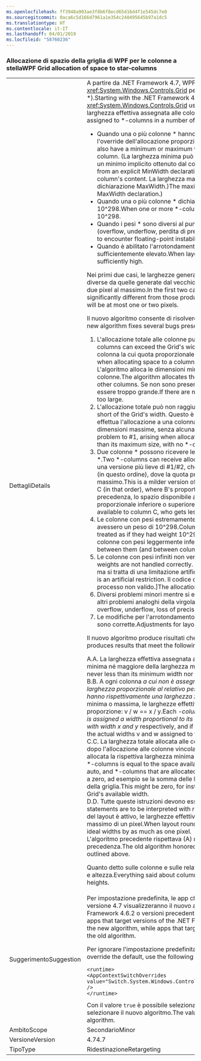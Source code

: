 ```yaml
---
ms.openlocfilehash: ff3948a903ae3f8b6f8ecd65d16d4f1e545dc7e0
ms.sourcegitcommit: 0aca6c5d166d7961a1e354c248495645b97a1dc5
ms.translationtype: HT
ms.contentlocale: it-IT
ms.lasthandoff: 04/01/2019
ms.locfileid: "58760236"
---
```

### <a name="wpf-grid-allocation-of-space-to-star-columns"></a><span data-ttu-id="48efc-101">Allocazione di spazio della griglia di WPF per le colonne a stella</span><span class="sxs-lookup"><span data-stu-id="48efc-101">WPF Grid allocation of space to star-columns</span></span>

|   |   |
|---|---|
|<span data-ttu-id="48efc-102">Dettagli</span><span class="sxs-lookup"><span data-stu-id="48efc-102">Details</span></span>|<span data-ttu-id="48efc-103">A partire da .NET Framework 4.7, WPF sostituisce l'algoritmo usato dal controllo <xref:System.Windows.Controls.Grid> per allocare spazio alle colonne a stella (colonne \*).</span><span class="sxs-lookup"><span data-stu-id="48efc-103">Starting with the .NET Framework 4.7, WPF replaces the algorithm that <xref:System.Windows.Controls.Grid> uses to allocate space to \*-columns.</span></span> <span data-ttu-id="48efc-104">Questo modifica la larghezza effettiva assegnata alle colonne \* in diversi casi:</span><span class="sxs-lookup"><span data-stu-id="48efc-104">This will change the actual width assigned to \*-columns in a number of cases:</span></span><ul><li><span data-ttu-id="48efc-105">Quando una o più colonne \* hanno anche una larghezza minima o massima che esegue l'override dell'allocazione proporzionale per tale colonna.</span><span class="sxs-lookup"><span data-stu-id="48efc-105">When one or more \*-columns also have a minimum or maximum width that overrides the proportional allocation for that column.</span></span> <span data-ttu-id="48efc-106">(La larghezza minima può derivare da una dichiarazione esplicita MinWidth o da un minimo implicito ottenuto dal contenuto della colonna.</span><span class="sxs-lookup"><span data-stu-id="48efc-106">(The minimum width can derive from an explicit MinWidth declaration, or from an implicit minimum obtained from the column's content.</span></span> <span data-ttu-id="48efc-107">La larghezza massima può essere definita solo in modo esplicito da una dichiarazione MaxWidth.)</span><span class="sxs-lookup"><span data-stu-id="48efc-107">The maximum width can only be defined explicitly, from a MaxWidth declaration.)</span></span></li><li><span data-ttu-id="48efc-108">Quando una o più colonne \* dichiarano un peso \* estremamente elevato, maggiore di 10^298.</span><span class="sxs-lookup"><span data-stu-id="48efc-108">When one or more \*-columns declare an extremely large \*-weight, greater than 10^298.</span></span></li><li><span data-ttu-id="48efc-109">Quando i pesi \* sono diversi al punto da far sì che si verifichi un'instabilità a virgola mobile (overflow, underflow, perdita di precisione).</span><span class="sxs-lookup"><span data-stu-id="48efc-109">When the \*-weights are sufficiently different to encounter floating-point instability (overflow, underflow, loss of precision).</span></span></li><li><span data-ttu-id="48efc-110">Quando è abilitato l'arrotondamento del layout e il DPI effettivamente visualizzato è sufficientemente elevato.</span><span class="sxs-lookup"><span data-stu-id="48efc-110">When layout rounding is enabled, and the effective display DPI is sufficiently high.</span></span></li></ul><span data-ttu-id="48efc-111">Nei primi due casi, le larghezze generate dal nuovo algoritmo possono essere notevolmente diverse da quelle generate dal vecchio algoritmo; nell'ultimo caso, la differenza sarà di uno o due pixel al massimo.</span><span class="sxs-lookup"><span data-stu-id="48efc-111">In the first two cases, the widths produced by the new algorithm can be significantly different from those produced by the old algorithm; in the last case, the difference will be at most one or two pixels.</span></span><p/><span data-ttu-id="48efc-112">Il nuovo algoritmo consente di risolvere diversi bug presenti nell'algoritmo precedente:</span><span class="sxs-lookup"><span data-stu-id="48efc-112">The new algorithm fixes several bugs present in the old algorithm:</span></span><ol><li><span data-ttu-id="48efc-113">L'allocazione totale alle colonne può superare la larghezza della griglia.</span><span class="sxs-lookup"><span data-stu-id="48efc-113">Total allocation to columns can exceed the Grid's width.</span></span> <span data-ttu-id="48efc-114">Ciò può verificarsi quando si alloca spazio a una colonna la cui quota proporzionale è minore rispetto alle dimensioni minime.</span><span class="sxs-lookup"><span data-stu-id="48efc-114">This can occur when allocating space to a column whose proportional share is less than its minimum size.</span></span> <span data-ttu-id="48efc-115">L'algoritmo alloca le dimensioni minime, riducendo lo spazio disponibile per le altre colonne.</span><span class="sxs-lookup"><span data-stu-id="48efc-115">The algorithm allocates the minimum size, which decreases the space available to other columns.</span></span> <span data-ttu-id="48efc-116">Se non sono presenti colonne \* da allocare, l'allocazione totale potrebbe essere troppo grande.</span><span class="sxs-lookup"><span data-stu-id="48efc-116">If there are no \*-columns left to allocate, the total allocation will be too large.</span></span></li><li><span data-ttu-id="48efc-117">L'allocazione totale può non raggiungere la larghezza della griglia.</span><span class="sxs-lookup"><span data-stu-id="48efc-117">Total allocation can fall short of the Grid's width.</span></span> <span data-ttu-id="48efc-118">Questo è il doppio problema di # 1, che si verifica quando si effettua l'allocazione a una colonna la cui quota proporzionale è maggiore rispetto alle sue dimensioni massime, senza alcuna colonna \* per sfruttare la flessibilità.</span><span class="sxs-lookup"><span data-stu-id="48efc-118">This is the dual problem to #1, arising when allocating to a column whose proportional share is greater than its maximum size, with no \*-columns left to take up the slack.</span></span></li><li><span data-ttu-id="48efc-119">Due colonne \* possono ricevere le allocazioni in modo non proporzionale ai loro pesi \*.</span><span class="sxs-lookup"><span data-stu-id="48efc-119">Two \*-columns can receive allocations not proportional to their \*-weights.</span></span> <span data-ttu-id="48efc-120">Questa è una versione più lieve di #1/#2, che si verifica durante l'allocazione alle colonne \* A, B e C (in questo ordine), dove la quota proporzionale di B viola il suo vincolo minimo o massimo.</span><span class="sxs-lookup"><span data-stu-id="48efc-120">This is a milder version of #1/#2, arising when allocating to \*-columns A, B, and C (in that order), where B's proportional share violates its min (or max) constraint.</span></span> <span data-ttu-id="48efc-121">Come in precedenza, lo spazio disponibile alla colonna C si riduce e questa ottiene un'allocazione proporzionale inferiore o superiore rispetto ad A,</span><span class="sxs-lookup"><span data-stu-id="48efc-121">As above, this changes the space available to column C, who gets less (or more) proportional allocation than A did,</span></span></li><li><span data-ttu-id="48efc-122">Le colonne con pesi estremamente alti (&gt; 10^298) vengono considerate tutte come se avessero un peso di 10^298.</span><span class="sxs-lookup"><span data-stu-id="48efc-122">Columns with extremely large weights (&gt; 10^298) are all treated as if they had weight 10^298.</span></span> <span data-ttu-id="48efc-123">Le differenze proporzionali tra di esse (e tra le colonne con pesi leggermente inferiori) non vengono rispettate.</span><span class="sxs-lookup"><span data-stu-id="48efc-123">Proportional differences between them (and between columns with slightly smaller weights) are not honored.</span></span></li><li><span data-ttu-id="48efc-124">Le colonne con pesi infiniti non vengono gestite correttamente.</span><span class="sxs-lookup"><span data-stu-id="48efc-124">Columns with infinite weights are not handled correctly.</span></span> <span data-ttu-id="48efc-125">[In realtà non è possibile impostare un peso su infinito, ma si tratta di una limitazione artificiale.</span><span class="sxs-lookup"><span data-stu-id="48efc-125">[Actually you can't set a weight to Infinity, but this is an artificial restriction.</span></span> <span data-ttu-id="48efc-126">Il codice di allocazione stava tentando di gestirlo, ma in un processo non valido.]</span><span class="sxs-lookup"><span data-stu-id="48efc-126">The allocation code was trying to handle it, but doing a bad job.]</span></span></li><li><span data-ttu-id="48efc-127">Diversi problemi minori mentre si evita l'overflow, l'underflow, la perdita di precisione e altri problemi analoghi della virgola mobile.</span><span class="sxs-lookup"><span data-stu-id="48efc-127">Several minor problems while avoiding overflow, underflow, loss of precision and similar floating-point issues.</span></span></li><li><span data-ttu-id="48efc-128">Le modifiche per l'arrotondamento del layout con un DPI sufficientemente elevato non sono corrette.</span><span class="sxs-lookup"><span data-stu-id="48efc-128">Adjustments for layout rounding are incorrect at sufficiently high DPI.</span></span></li></ol><span data-ttu-id="48efc-129">Il nuovo algoritmo produce risultati che soddisfano i criteri seguenti:</span><span class="sxs-lookup"><span data-stu-id="48efc-129">The new algorithm produces results that meet the following criteria:</span></span><p/><span data-ttu-id="48efc-130">A.</span><span class="sxs-lookup"><span data-stu-id="48efc-130">A.</span></span> <span data-ttu-id="48efc-131">La larghezza effettiva assegnata a una colonna \* non è mai minore della larghezza minima né maggiore della larghezza massima.</span><span class="sxs-lookup"><span data-stu-id="48efc-131">The actual width assigned to a \*-column is never less than its minimum width nor greater than its maximum width.</span></span><br/><span data-ttu-id="48efc-132">B.</span><span class="sxs-lookup"><span data-stu-id="48efc-132">B.</span></span> <span data-ttu-id="48efc-133">A ogni colonna  <em>a cui non è assegnata la larghezza minima o massima è assegnata una larghezza proporzionale al relativo peso <em>. Per essere precisi, se si dichiara che due colonne hanno rispettivamente una larghezza x</em> e y</em> e se nessuna delle colonne riceve la larghezza minima o massima, le larghezze effettive v e w assegnate alle colonne hanno la stessa proporzione: v / w == x / y.</span><span class="sxs-lookup"><span data-stu-id="48efc-133">Each <em>-column that is not assigned its minimum or maximum width is assigned a width proportional to its <em>-weight. To be precise, if two columns are declared with width x</em> and y</em> respectively, and if neither column receives its minimum or maximum width, the actual widths v and w assigned to the columns are in the same proportion: v / w == x / y.</span></span><br/><span data-ttu-id="48efc-134">C.</span><span class="sxs-lookup"><span data-stu-id="48efc-134">C.</span></span> <span data-ttu-id="48efc-135">La larghezza totale allocata alle colonne \* &quot;proporzionali&quot; è uguale allo spazio disponibile dopo l'allocazione alle colonne vincolate (colonne fisse, automatiche e \* alle quali viene allocata la rispettiva larghezza minima o massima).</span><span class="sxs-lookup"><span data-stu-id="48efc-135">The total width allocated to &quot;proportional&quot; \*-columns is equal to the space available after allocating to the constrained columns (fixed, auto, and \*-columns that are allocated their min or max width).</span></span> <span data-ttu-id="48efc-136">Questo valore può essere pari a zero, ad esempio se la somma delle larghezze minime è superiore alla larghezza disponibile della griglia.</span><span class="sxs-lookup"><span data-stu-id="48efc-136">This might be zero, for instance if the sum of the minimum widths exceeds the Grid's available width.</span></span><br/><span data-ttu-id="48efc-137">D.</span><span class="sxs-lookup"><span data-stu-id="48efc-137">D.</span></span> <span data-ttu-id="48efc-138">Tutte queste istruzioni devono essere interpretate in base al layout &quot;ideale&quot;.</span><span class="sxs-lookup"><span data-stu-id="48efc-138">All these statements are to be interpreted with respect to the &quot;ideal&quot; layout.</span></span> <span data-ttu-id="48efc-139">Quando l'arrotondamento del layout è attivo, le larghezze effettive possono differire dalle larghezze ideali per un massimo di un pixel.</span><span class="sxs-lookup"><span data-stu-id="48efc-139">When layout rounding is in effect, the actual widths can differ from the ideal widths by as much as one pixel.</span></span><br/><span data-ttu-id="48efc-140">L'algoritmo precedente rispettava (A) ma non gli altri criteri nei casi descritti in precedenza.</span><span class="sxs-lookup"><span data-stu-id="48efc-140">The old algorithm honored (A) but failed to honor the other criteria in the cases outlined above.</span></span><p/><span data-ttu-id="48efc-141">Quanto detto sulle colonne e sulle relative larghezze in questo articolo si applica anche a righe e altezza.</span><span class="sxs-lookup"><span data-stu-id="48efc-141">Everything said about columns and widths in this article applies as well to rows and heights.</span></span>|
|<span data-ttu-id="48efc-142">Suggerimento</span><span class="sxs-lookup"><span data-stu-id="48efc-142">Suggestion</span></span>|<span data-ttu-id="48efc-143">Per impostazione predefinita, le app che usano versioni di .NET Framework successive alla versione 4.7 visualizzeranno il nuovo algoritmo, mentre le applicazioni che usano .NET Framework 4.6.2 o versioni precedenti visualizzeranno l'algoritmo precedente.</span><span class="sxs-lookup"><span data-stu-id="48efc-143">By default, apps that target versions of the .NET Framework starting with the .NET Framework 4.7 will see the new algorithm, while apps that target the .NET Framework 4.6.2 or earlier versions will see the old algorithm.</span></span><p/><span data-ttu-id="48efc-144">Per ignorare l'impostazione predefinita, usare l'impostazione di configurazione seguente:</span><span class="sxs-lookup"><span data-stu-id="48efc-144">To override the default, use the following configuration setting:</span></span><pre><code class="lang-xml">&lt;runtime&gt;&#13;&#10;&lt;AppContextSwitchOverrides value=&quot;Switch.System.Windows.Controls.Grid.StarDefinitionsCanExceedAvailableSpace=true&quot; /&gt;&#13;&#10;&lt;/runtime&gt;&#13;&#10;</code></pre><span data-ttu-id="48efc-145">Con il valore <code>true</code> è possibile selezionare l'algoritmo precedente, mentre <code>false</code> consente di selezionare il nuovo algoritmo.</span><span class="sxs-lookup"><span data-stu-id="48efc-145">The value <code>true</code> selects the old algorithm, <code>false</code> selects the new algorithm.</span></span>|
|<span data-ttu-id="48efc-146">Ambito</span><span class="sxs-lookup"><span data-stu-id="48efc-146">Scope</span></span>|<span data-ttu-id="48efc-147">Secondario</span><span class="sxs-lookup"><span data-stu-id="48efc-147">Minor</span></span>|
|<span data-ttu-id="48efc-148">Versione</span><span class="sxs-lookup"><span data-stu-id="48efc-148">Version</span></span>|<span data-ttu-id="48efc-149">4.7</span><span class="sxs-lookup"><span data-stu-id="48efc-149">4.7</span></span>|
|<span data-ttu-id="48efc-150">Tipo</span><span class="sxs-lookup"><span data-stu-id="48efc-150">Type</span></span>|<span data-ttu-id="48efc-151">Ridestinazione</span><span class="sxs-lookup"><span data-stu-id="48efc-151">Retargeting</span></span>|

